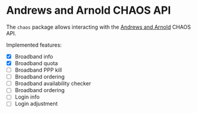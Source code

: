 # Andrews and Arnold CHAOS API

The `chaos` package allows interacting with the [Andrews and Arnold](https://aa.net.uk) CHAOS API.

Implemented features:

* [x] Broadband info
* [x] Broadband quota
* [ ] Broadband PPP kill
* [ ] Broadband ordering
* [ ] Broadband availability checker
* [ ] Broadband ordering
* [ ] Login info
* [ ] Login adjustment
